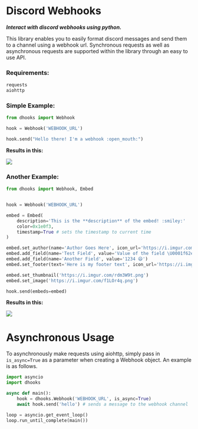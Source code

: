 # Discord Webhooks

**_Interact with discord webhooks using python._**

This library enables you to easily format discord messages and send them to a channel using a webhook url. Synchronous requests as well as asynchronous requests are supported within the library through an easy to use API.

### Requirements:
```py
requests
aiohttp
```

### Simple Example:
```py
from dhooks import Webhook

hook = Webhook('WEBHOOK_URL')

hook.send("Hello there! I'm a webhook :open_mouth:")
```
**Results in this:**

<img src='https://i.imgur.com/3acyaiy.png'>

### Another Example:
```py
from dhooks import Webhook, Embed


hook = Webhook('WEBHOOK_URL')

embed = Embed(
    description='This is the **description** of the embed! :smiley:'
    color=0x1e0f3,
    timestamp=True # sets the timestamp to current time
)

embed.set_author(name='Author Goes Here', icon_url='https://i.imgur.com/rdm3W9t.png')
embed.add_field(name='Test Field', value='Value of the field \U0001f62e')
embed.add_field(name='Another Field', value='1234 😄')
embed.set_footer(text='Here is my footer text', icon_url='https://i.imgur.com/rdm3W9t.png')

embed.set_thumbnail('https://i.imgur.com/rdm3W9t.png')
embed.set_image('https://i.imgur.com/f1LOr4q.png')

hook.send(embeds=embed)
```
**Results in this:**

<img src='https://i.imgur.com/8Ms4OID.png'>

# Asynchronous Usage

To asynchronously make requests using aiohttp, simply pass in `is_async=True` as a parameter when creating a Webhook object. An example is as follows.

```py
import asyncio
import dhooks

async def main():
    hook = dhooks.Webhook('WEBHOOK_URL', is_async=True)
    await hook.send('hello') # sends a message to the webhook channel

loop = asyncio.get_event_loop()
loop.run_until_complete(main())
```

